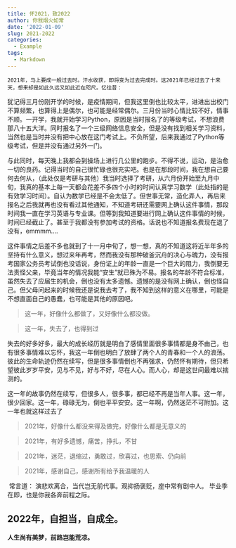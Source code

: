 ```yaml
---
title: 怀2021，致2022
author: 你我烟火如常
date: '2022-01-09'
slug: 2021-2022
categories:
  - Example
tags:
  - Markdown
---
```


    2021年，马上要成一般过去时。汗水收获，即将变为过去完成时。这2021年已经过去了十来天，想来却是如此久远又如此近在咫尺。忆往昔：

​	  犹记得三月份刚开学的时候，是疫情期间，但我这里倒也比较太平，进进出出校门不算频繁，也算得上是偶尔，也可能是经常偶尔。三月份当时心情比较不好，情事不顺。一开学，我就开始学习Python，原因是当时报名了的等级考试，不想浪费那八十五大洋。同时报名了一个三级网络信息安全，但是没有找到相关学习资料，当然也是当时并没有把中心放在这门考试上。不负所望，后来我通过了Python等级考试，但是并没有通过另外一门。

​	  与此同时，每天晚上我都会到操场上进行几公里的跑步。不得不说，运动，是治愈一切的良药。记得当时的自己很忙碌也很充实吧。也是在那段时间，我在想自己要何去何从，（此处仅是考研与其他）我当时选择了考研，从六月份开始至九月中旬，我真的基本上每一天都会花差不多四个小时的时间认真学习数学（此处指的是有效学习时间）。自认为数学已经是不会太低了。但世事无常，造化弄人，再后来报名之后我就再也没有看过其他通知，不知道考研还需要网上确认这件事情，那段时间我一直在学习英语与专业课。但等到我知道要进行网上确认这件事情的时候，时间已经截止了。甚至于我都没有参加考试的资格。话说也不知道报名费现在退了没有，emmmm....

​	  这件事情之后差不多也就到了十一月中旬了，想一想，真的不知道这将近半年多的坚持有什么意义，想过来年再考，然而我没有那种破釜沉舟的决心与魄力，没有报考国家公务员考试倒也没话说，身份证上的年龄一直是一个巨大的阻力，我倒要无法责怪父亲，毕竟当年的情况我能“安生”就已殊为不易。报名的年龄不符合标准，虽然失去了应届生的机会，倒也没有太多遗憾。遗憾的是没有网上确认，倒也怪自己。但父母问起来的时候我还是说我去考了，我不知到这样的意义在哪里，可能是不想直面自己的愚蠢，也可能是其他的原因吧。

> 这一年，好像什么都做了，又好像什么都没做。


> 这一年，失去了，也得到过

​	  失去的好多好多，最大的成长经历就是明白了感情里面很多事情都是身不由己，也有很多事情难以忘怀，我这一年倒也明白了放肆了两个人的青春和一个人的浪荡。彼此的生命轨迹仍然在续写，但是很多事情倒也不再强求，仍然怀有期待，但只希望彼此岁岁平安，见与不见，好与不好，尽在人心。而人心，却是这世间最难以揣测的。

​	  这一年的故事仍然在续写，但很多人，很多事，都已经不再是当年人事。这一年，很少回家。这一年，碌碌无为，倒也平平安安。这一年啊，仍然迷茫不可附加。这一年也就这样过去了

> 2021年，好像什么都没来得及做完，好像什么都是无意义的


> 2021年，有好多遗憾，痛苦，挣扎，不甘


> 2021年，迷茫，退缩过，勇敢过，欣喜过，也思索、仍向前


> 2021年，感谢自己，感谢所有给予我温暖的人

​	  常言道： 演悲欢离合，当代岂无前代事。观抑扬褒贬，座中常有剧中人。 毕业季在即，也是你我各奔前程之际。

## 	2022年，自担当，自成全。

**人生尚有美梦，前路岂能荒凉。**


